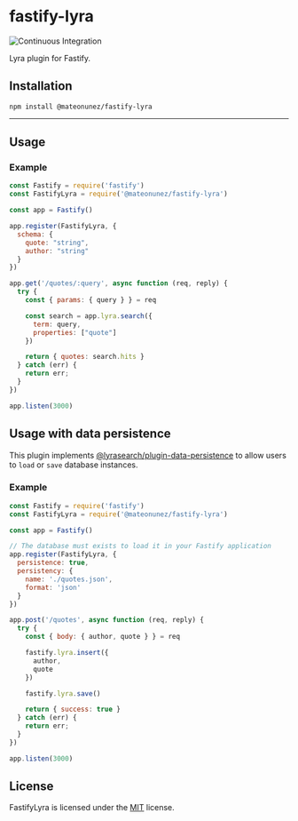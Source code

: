 # fastify-lyra

![Continuous Integration](https://github.com/mateonunez/fastify-lyra/workflows/ci/badge.svg)

Lyra plugin for Fastify.

## Installation

```
npm install @mateonunez/fastify-lyra
```
****
## Usage

### Example

```js
const Fastify = require('fastify')
const FastifyLyra = require('@mateonunez/fastify-lyra')

const app = Fastify()

app.register(FastifyLyra, {
  schema: {
    quote: "string",
    author: "string"
  }
})

app.get('/quotes/:query', async function (req, reply) {
  try {
    const { params: { query } } = req

    const search = app.lyra.search({
      term: query,
      properties: ["quote"]
    })

    return { quotes: search.hits }
  } catch (err) {
    return err;
  }
})

app.listen(3000)
```

## Usage with data persistence

This plugin implements [@lyrasearch/plugin-data-persistence](https://github.com/lyrasearch/plugin-data-persistence) to allow users to `load` or `save` database instances.

### Example

```js
const Fastify = require('fastify')
const FastifyLyra = require('@mateonunez/fastify-lyra')

const app = Fastify()

// The database must exists to load it in your Fastify application
app.register(FastifyLyra, {
  persistence: true,
  persistency: {
    name: './quotes.json',
    format: 'json'
  }
})

app.post('/quotes', async function (req, reply) {
  try {
    const { body: { author, quote } } = req

    fastify.lyra.insert({
      author,
      quote
    })

    fastify.lyra.save()

    return { success: true }
  } catch (err) {
    return err;
  }
})

app.listen(3000)
```


## License

FastifyLyra is licensed under the [MIT](LICENSE) license.
